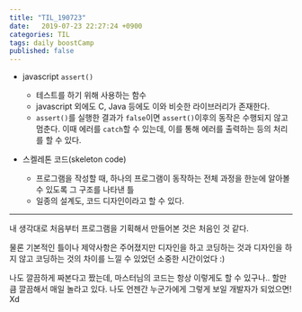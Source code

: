 ```yaml
---
title: "TIL_190723"
date:   2019-07-23 22:27:24 +0900
categories: TIL
tags: daily boostCamp
published: false
---
```


* javascript `assert()`
  - 테스트를 하기 위해 사용하는 함수
  - javascript 외에도 C, Java 등에도 이와 비슷한 라이브러리가 존재한다. 
  - `assert()`를 실행한 결과가 `false`이면 `assert()`이후의 동작은 수행되지 않고 멈춘다. 이때 에러를 `catch`할 수 있는데, 이를 통해 에러를 출력하는 등의 처리를 할 수 있다. 

* 스켈레톤 코드(skeleton code)
  - 프로그램을 작성할 때, 하나의 프로그램이 동작하는 전체 과정을 한눈에 알아볼 수 있도록 그 구조를 나타낸 틀
  - 일종의 설계도, 코드 디자인이라고 할 수 있다.

___

내 생각대로 처음부터 프로그램을 기획해서 만들어본 것은 처음인 것 같다.  
  
물론 기본적인 틀이나 제약사항은 주어졌지만 디자인을 하고 코딩하는 것과 디자인을 하지 않고 코딩하는 것의 차이를 느낄 수 있었던 소중한 시간이었다 :)  
  
나도 깔끔하게 짜본다고 짰는데, 마스터님의 코드는 항상 이렇게도 할 수 있구나.. 할만큼 깔끔해서 매일 놀라고 있다. 나도 언젠간 누군가에게 그렇게 보일 개발자가 되었으면! Xd